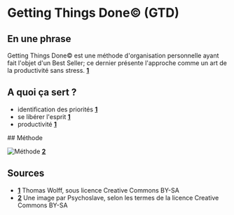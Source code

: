 # Getting Things Done© (GTD)

## En une phrase

Getting Things Done© est une méthode d'organisation personnelle ayant fait l'objet d'un Best Seller; ce dernier présente l'approche comme un art de la productivité sans stress. **[1](#note)**

## A quoi ça sert ? 

* identification des priorités **[1](#note)**
* se libérer l'esprit **[1](#note)**
* productivité **[1](#note)**

## Méthode

![Méthode](http://upload.wikimedia.org/wikipedia/commons/thumb/d/d8/Orga_GTD.svg/613px-Orga_GTD.svg.png) **[2](#note)**

## Sources

<a id="note">

* **[1](#note)** Thomas Wolff, sous licence Creative Commons BY-SA
* **[2](#note)** Une image par Psychoslave, selon les termes de la licence Creative Commons BY-SA
